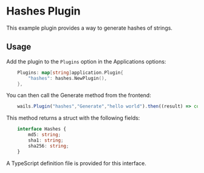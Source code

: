 # Hashes Plugin

This example plugin provides a way to generate hashes of strings.

## Usage

Add the plugin to the `Plugins` option in the Applications options:

```go
    Plugins: map[string]application.Plugin{
        "hashes": hashes.NewPlugin(),
    },
```

You can then call the Generate method from the frontend:

```js
    wails.Plugin("hashes","Generate","hello world").then((result) => console.log(result))
```

This method returns a struct with the following fields:

```typescript
    interface Hashes {
        md5: string;
        sha1: string;
        sha256: string;
    }
```

A TypeScript definition file is provided for this interface.
